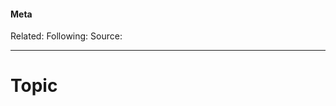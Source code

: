 #### Meta
<!-- Keep this header! 
If this issue following another issue, specify following meta
If this this tag no following or related, tag it with label 'epic' or 'userstory'
-->

Related:  <!-- issue number here, prefixed with # -->
Following: <!-- issue number here, prefixed with # -->
Source: <!-- Issue source. ex: Internal, MyOrganisation, Natahsa Negovanlis, ... -->

---

# Topic <!-- Enter real topic here -->

<!-- Enter issue body here -->

